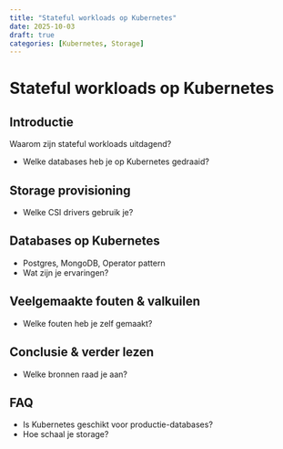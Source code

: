 ```yaml
---
title: "Stateful workloads op Kubernetes"
date: 2025-10-03
draft: true
categories: [Kubernetes, Storage]
---
```


# Stateful workloads op Kubernetes

## Introductie
Waarom zijn stateful workloads uitdagend?
- Welke databases heb je op Kubernetes gedraaid?

## Storage provisioning
- Welke CSI drivers gebruik je?

## Databases op Kubernetes
- Postgres, MongoDB, Operator pattern
- Wat zijn je ervaringen?

## Veelgemaakte fouten & valkuilen
- Welke fouten heb je zelf gemaakt?

## Conclusie & verder lezen
- Welke bronnen raad je aan?

## FAQ
- Is Kubernetes geschikt voor productie-databases?
- Hoe schaal je storage?